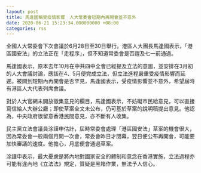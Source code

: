 ```yaml
---
layout: post
title: 馬逢國稱受疫情影響　人大常委會短期內再開會並不意外
date: 2020-06-21 15:23:34.000000000 +08:00
categories: rss
---
```


全國人大常委會下次會議於6月28日至30日舉行。港區人大團長馬逢國表示，「港區國安法」的立法正在「走程序」，但不知道常委會是否趕及七一前通過。

馬逢國表示，原本去年10月在中共四中全會已經提及立法的意圖，並安排在3月初的人大會議討論，應該在4、5月便完成立法，但立法進程嚴重受疫情影響而延遲。被問到短期內再開會是否罕見，馬逢國表示，受疫情影響並不意外，希望屆時有港區人大代表列席會議。

對於人大官網未開放徵集意見的欄目，馬逢國表示，不妨礙市民給意見，可以直接寫信給人大辦公廳；即使草案全文未公布，仍可基於草案的說明稿提出意見。他認為，中央政府很留意香港民間意見，亦不斷有人收集。

民主黨立法會議員涂謹申估計，屆時常委會處理「港區國安法」草案的機會很大，因為常委會一般兩個月開一次會，常委會昨日才閉幕，翌日便公布再開會，可能要加快審議的速度。他擔心，月底便會通過草案。

涂謹申表示，最大憂慮是將內地對國家安全的體制和意念在香港實施，立法過程亦可能有違內地《立法法》規定，質疑是黑箱作業，無法予人信心。

